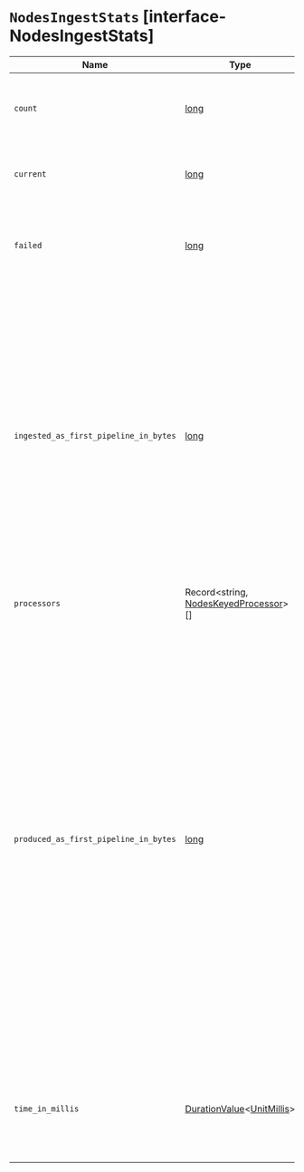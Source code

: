 # `NodesIngestStats` [interface-NodesIngestStats]

| Name | Type | Description |
| - | - | - |
| `count` | [long](./long.md) | Total number of documents ingested during the lifetime of this node. |
| `current` | [long](./long.md) | Total number of documents currently being ingested. |
| `failed` | [long](./long.md) | Total number of failed ingest operations during the lifetime of this node. |
| `ingested_as_first_pipeline_in_bytes` | [long](./long.md) | Total number of bytes of all documents ingested by the pipeline. This field is only present on pipelines which are the first to process a document. Thus, it is not present on pipelines which only serve as a final pipeline after a default pipeline, a pipeline run after a reroute processor, or pipelines in pipeline processors. |
| `processors` | Record<string, [NodesKeyedProcessor](./NodesKeyedProcessor.md)>[] | Total number of ingest processors. |
| `produced_as_first_pipeline_in_bytes` | [long](./long.md) | Total number of bytes of all documents produced by the pipeline. This field is only present on pipelines which are the first to process a document. Thus, it is not present on pipelines which only serve as a final pipeline after a default pipeline, a pipeline run after a reroute processor, or pipelines in pipeline processors. In situations where there are subsequent pipelines, the value represents the size of the document after all pipelines have run. |
| `time_in_millis` | [DurationValue](./DurationValue.md)<[UnitMillis](./UnitMillis.md)> | Total time, in milliseconds, spent preprocessing ingest documents during the lifetime of this node. |
